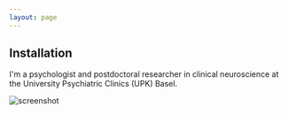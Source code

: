 ```yaml
---
layout: page
---
```


## Installation

I'm a psychologist and postdoctoral researcher in clinical neuroscience at the University Psychiatric Clinics (UPK) Basel.

![screenshot](https://github.com/acschaub/acschaub.github.io/blob/master/images/Anna_Schaub-2023-005_%C2%A9_Samuel_Bramley-WEB.jpg)
